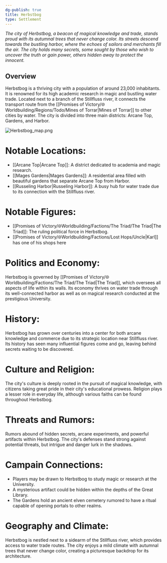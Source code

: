 ```yaml
---
dg-publish: true
title: Herbstbog
type: Settlement
---
```



*The city of Herbstbog, a beacon of magical knowledge and trade, stands proud with its autumnal trees that never change color. Its streets descend towards the bustling harbor, where the echoes of sailors and merchants fill the air. The city holds many secrets, some sought by those who wish to uncover the truth or gain power, others hidden away to protect the innocent.*

## Overview
Herbstbog is a thriving city with a population of around 23,000 inhabitants. It is renowned for its high academic research in magic and bustling water trade. Located next to a branch of the Stillfluss river, it connects the transport route from the [[Promises of Victory/🌐Worldbuilding/Regions/Todo/Mines of Torrar\|Mines of Torrar]] to other cities by water. The city is divided into three main districts: Arcane Top, Gardens, and Harbor.

![Herbstbog_map.png](/img/user/%F0%9F%8C%90Skoria/Pictures/Herbstbog_map.png)


# Notable Locations:
- [[Arcane Top\|Arcane Top]]: A district dedicated to academia and magic research.
- [[Mages Gardens\|Mages Gardens]]: A residential area filled with beautiful gardens that separate Arcane Top from Harbor.
- [[Russeling Harbor\|Russeling Harbor]]: A busy hub for water trade due to its connection with the Stillfluss river.

# Notable Figures:
- [[Promises of Victory/🌐Worldbuilding/Factions/The Triad/The Triad\|The Triad]]: The ruling political force in Herbstbog.
- [[Promises of Victory/🌐Worldbuilding/Factions/Lost Hops/Uncle\|Karl]] has one of his shops here

# Politics and Economy:
Herbstbog is governed by [[Promises of Victory/🌐Worldbuilding/Factions/The Triad/The Triad\|The Triad]], which oversees all aspects of life within its walls. Its economy thrives on water trade through its well-connected harbor as well as on magical research conducted at the prestigious University.

# History:
Herbstbog has grown over centuries into a center for both arcane knowledge and commerce due to its strategic location near Stillfluss river. Its history has seen many influential figures come and go, leaving behind secrets waiting to be discovered.

# Culture and Religion:
The city's culture is deeply rooted in the pursuit of magical knowledge, with citizens taking great pride in their city's educational prowess. Religion plays a lesser role in everyday life, although various faiths can be found throughout Herbstbog.

# Threats and Rumors:
Rumors abound of hidden secrets, arcane experiments, and powerful artifacts within Herbstbog. The city's defenses stand strong against potential threats, but intrigue and danger lurk in the shadows.

# Campain Connections:
- Players may be drawn to Herbstbog to study magic or research at the University.
- A mysterious artifact could be hidden within the depths of the Great Library.
- The Gardens hold an ancient elven cemetery rumored to have a ritual capable of opening portals to other realms.

# Geography and Climate:
Herbstbog is nestled next to a sidearm of the Stillfluss river, which provides access to water trade routes. The city enjoys a mild climate with autumnal trees that never change color, creating a picturesque backdrop for its architecture.
